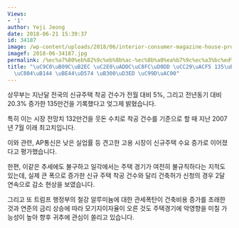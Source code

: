 ```yaml
---
Views:
- '1'
author: Yeji Jeong
date: 2018-06-21 15:39:37
id: 34187
image: /wp-content/uploads/2018/06/interior-consumer-magazine-house-process-0511_05.jpg
imagef: 2018-06-34187.jpg
permalink: /%ec%a7%80%eb%82%9c%eb%8b%ac-%ec%8b%a0%ea%b7%9c%ec%a3%bc%ed%83%9d-%ec%b0%a9%ea%b3%b5-135%eb%a7%8c%ea%b1%b4%ec%a0%84%eb%85%84-%eb%b9%84%ed%95%b4-%eb%8c%80%ed%8f%ad-%ec%a6%9d%ea%b0%80/
title: "\uC9C0\uB09C\uB2EC \uC2E0\uADDC\uC8FC\uD0DD \uCC29\uACF5 135\uB9CC\uAC74\u2026\
  \uC804\uB144 \uBE44\uD574 \uB300\uD3ED \uC99D\uAC00"
---
```


상무부는 지난달 전국의 신규주택 착공 건수가 전월 대비 5%, 그리고 전년동기 대비 20.3% 증가한 135만건을 기록했다고 엊그제 밝혔습니다.

특히 이는 시장 전망치 132만건을 웃돈 수치로 착공 건수를 기준으로 할 때 지난 2007년 7월 이래 최고치입니다.

이와 관련, AP통신은 낮은 실업률 등 견고한 고용 시장이 신규주택 수요 증가로 이어졌다고 평가했습니다.

한편, 이같은 추세에도 불구하고 일각에서는 주택 경기가 여전히 불규칙하다는 지적도 있는데, 실제 큰 폭으로 증가한 신규 주택 착공 건수와 달리 건축허가 신청의 경우 2달 연속으로 감소 현상을 보였습니다.

그리고 또 트럼프 행정부의 철강 알루미늄에 대한 관세폭탄이 건축비용 증가를 초래한 것과 연준의 금리 상승에 따라 모기지이자율이 오른 것도 주택경기에 악영향을 미칠 가능성이 높아 향후 귀추에 관심이 쏠리고 있습니다.